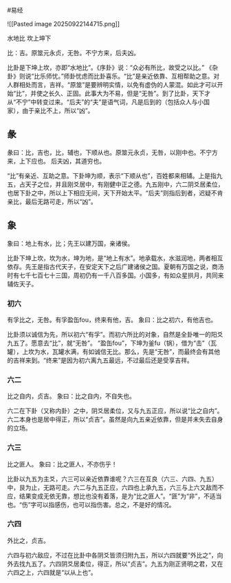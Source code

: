 #易经 

![[Pasted image 20250922144715.png]]

水地比   坎上坤下

比：吉。原筮元永贞，无咎。不宁方来，后夫凶。

比卦是下坤上坎，亦即“水地比”。《序卦》说：“众必有所比，故受之以比。”
《杂卦》则说“比乐师忧。”师卦忧虑而比卦喜乐。“比”是亲近依靠、互相帮助之意。对人群相处而言，吉祥。“原筮”是要辨明实情，以免有虚伪的人蒙混。如此才可以开始“比”，并使之长久、正固。此事大为不易，但是“无咎”。到了比卦，天下才从“不宁”中转变过来。“后夫”的“夫”是语气词，凡是后到的（包括众人与小国家），由于亲比不上，所以“凶”。


## 彖
彖曰：比，吉也，比，辅也，下顺从也。原筮元永贞，无咎，以刚中也。不宁方来，上下应也。
后夫凶，其道穷也。
 
“比”有亲近、互助之意。下卦坤为顺，表示“下顺从也”，百姓都来相辅。上是指九五，占天子之位，并且刚爻居中，有刚健中正之德。九五刚中，六二阴爻居柔位，也居下卦之中，所以上下相应无间，天下开始太平。“后夫”则指后到者，迟疑不肯亲比，最后无路可走，所以“凶”。


## 象
象曰：地上有水，比；先王以建万国，亲诸侯。
 
比卦下坤上坎，坎为水，坤为地，是“地上有水”。地承载水，水滋润地，两者相互依存。先王是指古代天子，在安定天下之后广建诸侯之国。夏朝有万国之说，商汤时有七千七百七十三国，周初仍有一千八百多国。小国多，有如众星拱月，共同来辅佐天子。



### 初六
有孚比之，无咎。有孚盈缶fou，终来有他，吉。
象曰：比之初六，有他吉也。
 
比卦须以诚信为先，所以初六“有孚”。而初六所比的对象，自然是全卦唯一的阳爻九五了。愿意去“比”，就“无咎”。
“盈缶fou”，下坤为釜fu（锅），借为“击”（瓦罐），上坎为水，瓦罐水满，有如诚信无比。那么，先是“无咎”，而最终会有其他的吉祥来到。“终来”是因为初六离九五最远，不过最后还是受享吉祥。



### 六二
比之自内，贞吉。
象曰：比之自内，不自失也。
 
六二在下卦（又称内卦）之中，阴爻居柔位，又与九五正应，所以说“比之自内”。
六二本身也是居中得正，所以“贞吉”。虽然是向九五亲近依靠，但是并未失去自身的立场。



### 六三
比之匪人。
象曰：比之匪人，不亦伤乎！
 
比卦以九五为主爻，六三可以亲近依靠谁呢？六三在互良（六三、六四、九五）中，艮为止，无路可走。六二与九五正应，六四也上承九五，六三与上六又敌而不应，结果变成无依无靠，想比也没有着落，是为“比之匪人”。“匪”为“非”，不适当也。“伤”字可以指感伤，也可以指伤害。总之，不是好的情况。


### 六四
外比之，贞吉。
 
六四与初六敌应，不过在比卦中各阴爻皆须归附九五，所以六四就要“外比之”，向外去找九五了。六四阴爻居柔位，得正，所以“贞吉”。九五为刚正贤明之君，又在六四之上，六四就是“以从上也”。